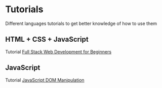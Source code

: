 # Tutorials
Different languages tutorials to get better knowledge of how to use them

## HTML + CSS + JavaScript
Tutorial <a href="https://www.youtube.com/watch?v=nu_pCVPKzTk&t=3965s">Full Stack Web Development for Beginners</a>

## JavaScript
Tutorial <a href="https://www.youtube.com/watch?v=IWRS_AM2fiE">JavaScript DOM Manipulation</a>
